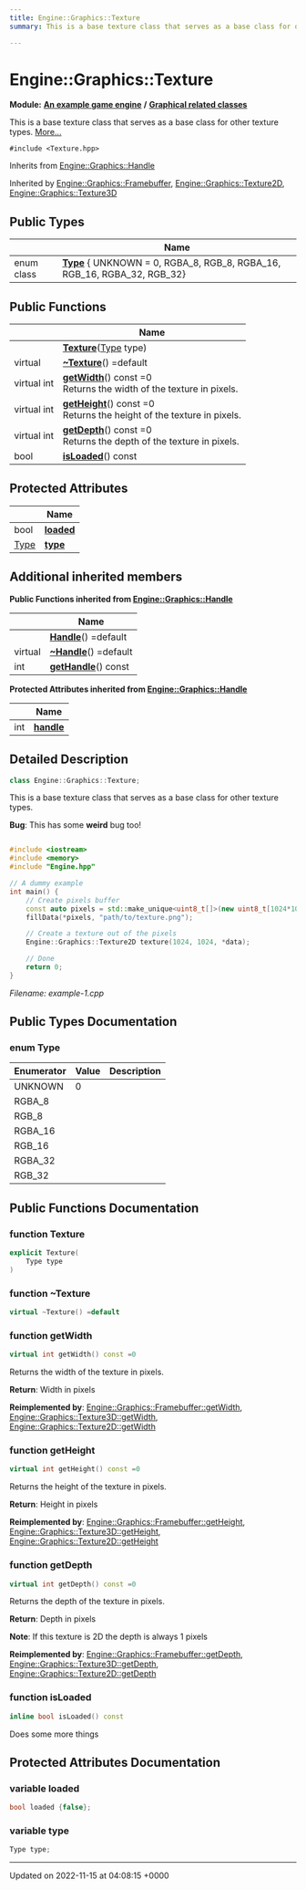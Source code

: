 ```yaml
---
title: Engine::Graphics::Texture
summary: This is a base texture class that serves as a base class for other texture types. 

---
```


# Engine::Graphics::Texture

**Module:** **[An example game engine](/modules/group__Engine.md)** **/** **[Graphical related classes](/modules/group__Graphics.md)**



This is a base texture class that serves as a base class for other texture types.  [More...](#detailed-description)


`#include <Texture.hpp>`

Inherits from [Engine::Graphics::Handle](/classes/classEngine_1_1Graphics_1_1Handle.md)

Inherited by [Engine::Graphics::Framebuffer](/classes/classEngine_1_1Graphics_1_1Framebuffer.md), [Engine::Graphics::Texture2D](/classes/classEngine_1_1Graphics_1_1Texture2D.md), [Engine::Graphics::Texture3D](/classes/classEngine_1_1Graphics_1_1Texture3D.md)

## Public Types

|                | Name           |
| -------------- | -------------- |
| enum class| **[Type](/classes/classEngine_1_1Graphics_1_1Texture.md#enum-type)** { UNKNOWN = 0, RGBA_8, RGB_8, RGBA_16, RGB_16, RGBA_32, RGB_32} |

## Public Functions

|                | Name           |
| -------------- | -------------- |
| | **[Texture](/classes/classEngine_1_1Graphics_1_1Texture.md#function-texture)**([Type](/classes/classEngine_1_1Graphics_1_1Texture.md#enum-type) type) |
| virtual | **[~Texture](/classes/classEngine_1_1Graphics_1_1Texture.md#function-~texture)**() =default |
| virtual int | **[getWidth](/classes/classEngine_1_1Graphics_1_1Texture.md#function-getwidth)**() const =0<br>Returns the width of the texture in pixels.  |
| virtual int | **[getHeight](/classes/classEngine_1_1Graphics_1_1Texture.md#function-getheight)**() const =0<br>Returns the height of the texture in pixels.  |
| virtual int | **[getDepth](/classes/classEngine_1_1Graphics_1_1Texture.md#function-getdepth)**() const =0<br>Returns the depth of the texture in pixels.  |
| bool | **[isLoaded](/classes/classEngine_1_1Graphics_1_1Texture.md#function-isloaded)**() const |

## Protected Attributes

|                | Name           |
| -------------- | -------------- |
| bool | **[loaded](/classes/classEngine_1_1Graphics_1_1Texture.md#variable-loaded)**  |
| [Type](/classes/classEngine_1_1Graphics_1_1Texture.md#enum-type) | **[type](/classes/classEngine_1_1Graphics_1_1Texture.md#variable-type)**  |

## Additional inherited members

**Public Functions inherited from [Engine::Graphics::Handle](/classes/classEngine_1_1Graphics_1_1Handle.md)**

|                | Name           |
| -------------- | -------------- |
| | **[Handle](/classes/classEngine_1_1Graphics_1_1Handle.md#function-handle)**() =default |
| virtual | **[~Handle](/classes/classEngine_1_1Graphics_1_1Handle.md#function-~handle)**() =default |
| int | **[getHandle](/classes/classEngine_1_1Graphics_1_1Handle.md#function-gethandle)**() const |

**Protected Attributes inherited from [Engine::Graphics::Handle](/classes/classEngine_1_1Graphics_1_1Handle.md)**

|                | Name           |
| -------------- | -------------- |
| int | **[handle](/classes/classEngine_1_1Graphics_1_1Handle.md#variable-handle)**  |


## Detailed Description

```cpp
class Engine::Graphics::Texture;
```

This is a base texture class that serves as a base class for other texture types. 

**Bug**: This has some **weird** bug too! 

```cpp

#include <iostream>
#include <memory>
#include "Engine.hpp"

// A dummy example 
int main() {
    // Create pixels buffer
    const auto pixels = std::make_unique<uint8_t[]>(new uint8_t[1024*1024*3]);
    fillData(*pixels, "path/to/texture.png");

    // Create a texture out of the pixels
    Engine::Graphics::Texture2D texture(1024, 1024, *data);

    // Done
    return 0;
}
```

_Filename: example-1.cpp_

## Public Types Documentation

### enum Type

| Enumerator | Value | Description |
| ---------- | ----- | ----------- |
| UNKNOWN | 0|   |
| RGBA_8 | |   |
| RGB_8 | |   |
| RGBA_16 | |   |
| RGB_16 | |   |
| RGBA_32 | |   |
| RGB_32 | |   |




## Public Functions Documentation

### function Texture

```cpp
explicit Texture(
    Type type
)
```


### function ~Texture

```cpp
virtual ~Texture() =default
```


### function getWidth

```cpp
virtual int getWidth() const =0
```

Returns the width of the texture in pixels. 

**Return**: Width in pixels 

**Reimplemented by**: [Engine::Graphics::Framebuffer::getWidth](/classes/classEngine_1_1Graphics_1_1Framebuffer.md#function-getwidth), [Engine::Graphics::Texture3D::getWidth](/classes/classEngine_1_1Graphics_1_1Texture3D.md#function-getwidth), [Engine::Graphics::Texture2D::getWidth](/classes/classEngine_1_1Graphics_1_1Texture2D.md#function-getwidth)


### function getHeight

```cpp
virtual int getHeight() const =0
```

Returns the height of the texture in pixels. 

**Return**: Height in pixels 

**Reimplemented by**: [Engine::Graphics::Framebuffer::getHeight](/classes/classEngine_1_1Graphics_1_1Framebuffer.md#function-getheight), [Engine::Graphics::Texture3D::getHeight](/classes/classEngine_1_1Graphics_1_1Texture3D.md#function-getheight), [Engine::Graphics::Texture2D::getHeight](/classes/classEngine_1_1Graphics_1_1Texture2D.md#function-getheight)


### function getDepth

```cpp
virtual int getDepth() const =0
```

Returns the depth of the texture in pixels. 

**Return**: Depth in pixels 

**Note**: If this texture is 2D the depth is always 1 pixels 

**Reimplemented by**: [Engine::Graphics::Framebuffer::getDepth](/classes/classEngine_1_1Graphics_1_1Framebuffer.md#function-getdepth), [Engine::Graphics::Texture3D::getDepth](/classes/classEngine_1_1Graphics_1_1Texture3D.md#function-getdepth), [Engine::Graphics::Texture2D::getDepth](/classes/classEngine_1_1Graphics_1_1Texture2D.md#function-getdepth)


### function isLoaded

```cpp
inline bool isLoaded() const
```


Does some more things


## Protected Attributes Documentation

### variable loaded

```cpp
bool loaded {false};
```


### variable type

```cpp
Type type;
```


-------------------------------

Updated on 2022-11-15 at 04:08:15 +0000